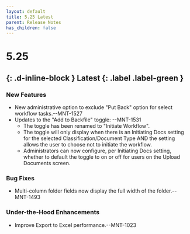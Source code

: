 ```yaml
---
layout: default
title: 5.25 Latest
parent: Release Notes
has_children: false
---
```

# 5.25
{: .d-inline-block } 
Latest
{: .label .label-green }
----
### New Features
- New administrative option to exclude "Put Back" option for select workflow tasks.--MNT-1527
- Updates to the "Add to Backfile" toggle: --MNT-1531
	- The toggle has been renamed to "Initiate Workflow".
	- The toggle will only display when there is an Initiating Docs setting for the selected Classification/Document Type AND the setting allows the user to choose not to initiate the workflow.
	- Administrators can now configure, per Initiating Docs setting, whether to default the toggle to on or off for users on the Upload Documents screen.
### Bug Fixes
- Multi-column folder fields now display the full width of the folder.--MNT-1493
### Under-the-Hood Enhancements
- Improve Export to Excel performance.--MNT-1023